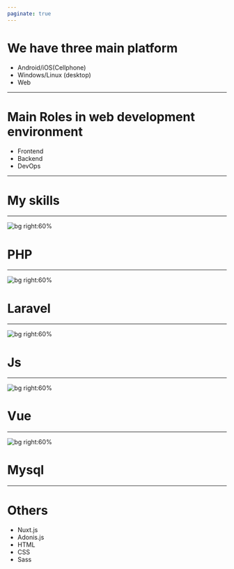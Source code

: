 ```yaml
---
paginate: true
---
```


# We have three main platform

- Android/iOS(Cellphone)
- Windows/Linux (desktop)
- Web

---
# Main Roles in web development environment

- Frontend
- Backend
- DevOps

---

# My skills

---
![bg right:60%](https://www.developersacademy.org/blog/wp-content/uploads/2018/04/php.png)

# PHP

---
![bg right:60%](https://www.miraclenext.com/assets/images/laravel-banner-mobile.jpg)

# Laravel


---
![bg right:60%](https://www.divineinfosys.com/wp-content/uploads/2019/04/Website-design-and-development.jpg)

# Js


---
![bg right:60%](https://www.hugeserver.com/kb/wp-content/uploads/2018/01/vuejslogo.jpg)

# Vue

---
![bg right:60%](https://www.educba.com/academy/wp-content/uploads/2018/10/CheatSheet-on-MySQL.jpg)

# Mysql

---

# Others

- Nuxt.js
- Adonis.js
- HTML
- CSS
- Sass





